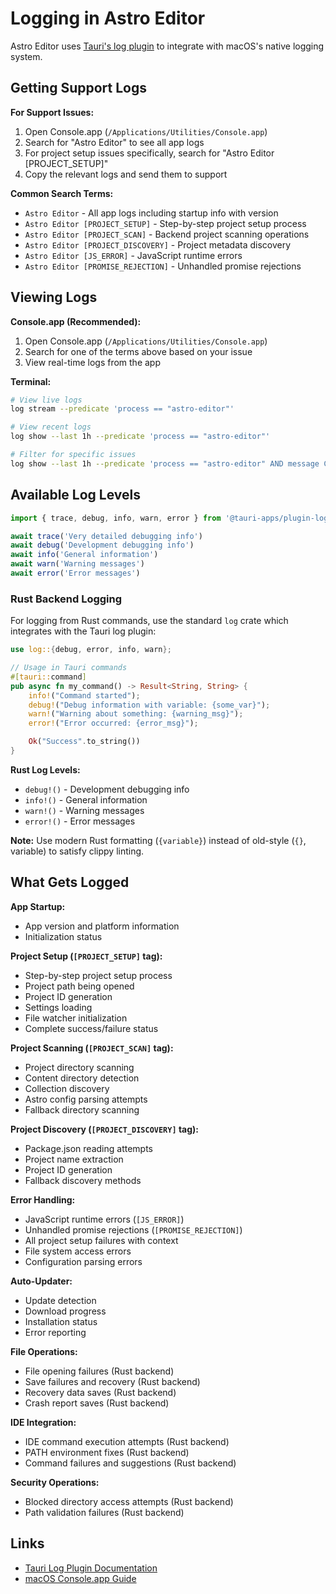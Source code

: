 # Logging in Astro Editor

Astro Editor uses [Tauri's log plugin](https://v2.tauri.app/plugin/log) to integrate with macOS's native logging system.

## Getting Support Logs

**For Support Issues:**

1. Open Console.app (`/Applications/Utilities/Console.app`)
2. Search for "Astro Editor" to see all app logs
3. For project setup issues specifically, search for "Astro Editor [PROJECT_SETUP]"
4. Copy the relevant logs and send them to support

**Common Search Terms:**

- `Astro Editor` - All app logs including startup info with version
- `Astro Editor [PROJECT_SETUP]` - Step-by-step project setup process
- `Astro Editor [PROJECT_SCAN]` - Backend project scanning operations
- `Astro Editor [PROJECT_DISCOVERY]` - Project metadata discovery
- `Astro Editor [JS_ERROR]` - JavaScript runtime errors
- `Astro Editor [PROMISE_REJECTION]` - Unhandled promise rejections

## Viewing Logs

**Console.app (Recommended):**

1. Open Console.app (`/Applications/Utilities/Console.app`)
2. Search for one of the terms above based on your issue
3. View real-time logs from the app

**Terminal:**

```bash
# View live logs
log stream --predicate 'process == "astro-editor"'

# View recent logs
log show --last 1h --predicate 'process == "astro-editor"'

# Filter for specific issues
log show --last 1h --predicate 'process == "astro-editor" AND message CONTAINS "[PROJECT_SETUP]"'
```

## Available Log Levels

```typescript
import { trace, debug, info, warn, error } from '@tauri-apps/plugin-log'

await trace('Very detailed debugging info')
await debug('Development debugging info')
await info('General information')
await warn('Warning messages')
await error('Error messages')
```

### Rust Backend Logging

For logging from Rust commands, use the standard `log` crate which integrates with the Tauri log plugin:

```rust
use log::{debug, error, info, warn};

// Usage in Tauri commands
#[tauri::command]
pub async fn my_command() -> Result<String, String> {
    info!("Command started");
    debug!("Debug information with variable: {some_var}");
    warn!("Warning about something: {warning_msg}");
    error!("Error occurred: {error_msg}");

    Ok("Success".to_string())
}
```

**Rust Log Levels:**

- `debug!()` - Development debugging info
- `info!()` - General information
- `warn!()` - Warning messages
- `error!()` - Error messages

**Note:** Use modern Rust formatting (`{variable}`) instead of old-style (`{}`, variable) to satisfy clippy linting.

## What Gets Logged

**App Startup:**

- App version and platform information
- Initialization status

**Project Setup (`[PROJECT_SETUP]` tag):**

- Step-by-step project setup process
- Project path being opened
- Project ID generation
- Settings loading
- File watcher initialization
- Complete success/failure status

**Project Scanning (`[PROJECT_SCAN]` tag):**

- Project directory scanning
- Content directory detection
- Collection discovery
- Astro config parsing attempts
- Fallback directory scanning

**Project Discovery (`[PROJECT_DISCOVERY]` tag):**

- Package.json reading attempts
- Project name extraction
- Project ID generation
- Fallback discovery methods

**Error Handling:**

- JavaScript runtime errors (`[JS_ERROR]`)
- Unhandled promise rejections (`[PROMISE_REJECTION]`)
- All project setup failures with context
- File system access errors
- Configuration parsing errors

**Auto-Updater:**

- Update detection
- Download progress
- Installation status
- Error reporting

**File Operations:**

- File opening failures (Rust backend)
- Save failures and recovery (Rust backend)
- Recovery data saves (Rust backend)
- Crash report saves (Rust backend)

**IDE Integration:**

- IDE command execution attempts (Rust backend)
- PATH environment fixes (Rust backend)
- Command failures and suggestions (Rust backend)

**Security Operations:**

- Blocked directory access attempts (Rust backend)
- Path validation failures (Rust backend)

## Links

- [Tauri Log Plugin Documentation](https://v2.tauri.app/plugin/log)
- [macOS Console.app Guide](https://support.apple.com/guide/console/welcome/mac)
